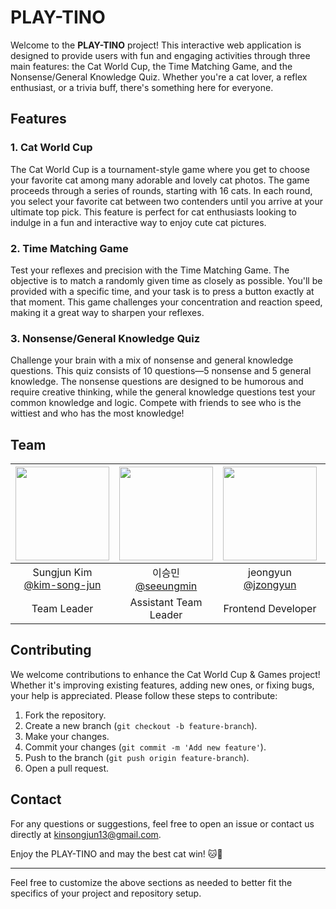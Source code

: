 # PLAY-TINO

Welcome to the **PLAY-TINO** project! This interactive web application is designed to provide users with fun and engaging activities through three main features: the Cat World Cup, the Time Matching Game, and the Nonsense/General Knowledge Quiz. Whether you're a cat lover, a reflex enthusiast, or a trivia buff, there's something here for everyone.

## Features

### 1. Cat World Cup
The Cat World Cup is a tournament-style game where you get to choose your favorite cat among many adorable and lovely cat photos. The game proceeds through a series of rounds, starting with 16 cats. In each round, you select your favorite cat between two contenders until you arrive at your ultimate top pick. This feature is perfect for cat enthusiasts looking to indulge in a fun and interactive way to enjoy cute cat pictures.

### 2. Time Matching Game
Test your reflexes and precision with the Time Matching Game. The objective is to match a randomly given time as closely as possible. You'll be provided with a specific time, and your task is to press a button exactly at that moment. This game challenges your concentration and reaction speed, making it a great way to sharpen your reflexes.

### 3. Nonsense/General Knowledge Quiz
Challenge your brain with a mix of nonsense and general knowledge questions. This quiz consists of 10 questions—5 nonsense and 5 general knowledge. The nonsense questions are designed to be humorous and require creative thinking, while the general knowledge questions test your common knowledge and logic. Compete with friends to see who is the wittiest and who has the most knowledge!

## Team

| <img src="https://avatars.githubusercontent.com/u/90247223?v=4" width="150" height="150"/> | <img src="https://avatars.githubusercontent.com/u/91742262?v=4" width="150" height="150"/> | <img src="https://avatars.githubusercontent.com/u/146654623?v=4" width="150" height="150"/> | <img src="https://avatars.githubusercontent.com/u/59122931?v=4" width="150" height="150"/> | <img src="https://avatars.githubusercontent.com/u/157786074?v=4" width="150" height="150"/> | <img src="https://avatars.githubusercontent.com/u/155354743?v=4" width="150" height="150"/> | <img src="https://avatars.githubusercontent.com/u/157789293?v=4" width="150" height="150"/> |
| :----------------------------------------------------------------------------------------: | :----------------------------------------------------------------------------------------: | :-----------------------------------------------------------------------------------------: | :----------------------------------------------------------------------------------------: | :-----------------------------------------------------------------------------------------: | :-----------------------------------------------------------------------------------------: | :-----------------------------------------------------------------------------------------: |
|              Sungjun Kim<br/>[@kim-song-jun](https://github.com/kim-song-jun)              |                     이승민<br/>[@seeungmin](https://github.com/seeungmin)                     |                    jeongyun<br/>[@jzongyun](https://github.com/jzongyun)                    |                         [@min-minnn](https://github.com/min-minnn)                         |                          [@6suhyeon](https://github.com/6suhyeon)                           |                         [@niireymik](https://github.com/niireymik)                          |                          [@taegeon3](https://github.com/taegeon3)                           |
|                                        Team Leader                                         |                                   Assistant Team Leader                                    |                                     Frontend Developer                                      |                                     Frontend Developer                                     |                                      Backend Developer                                      |                                      Backend Developer                                      |                                      Backend Developer                                      |

## Contributing
We welcome contributions to enhance the Cat World Cup & Games project! Whether it's improving existing features, adding new ones, or fixing bugs, your help is appreciated. Please follow these steps to contribute:
1. Fork the repository.
2. Create a new branch (`git checkout -b feature-branch`).
3. Make your changes.
4. Commit your changes (`git commit -m 'Add new feature'`).
5. Push to the branch (`git push origin feature-branch`).
6. Open a pull request.

## Contact
For any questions or suggestions, feel free to open an issue or contact us directly at [kinsongjun13@gmail.com](mailto:kinsongjun13@gmail.com).

Enjoy the PLAY-TINO and may the best cat win! 🐱🎉

---

Feel free to customize the above sections as needed to better fit the specifics of your project and repository setup.
